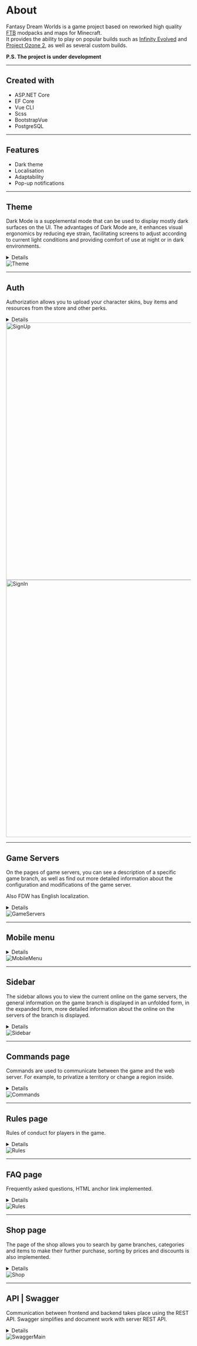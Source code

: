 # About

Fantasy Dream Worlds is a game project based on reworked high quality [FTB][FTB] modpacks and maps for Minecraft.  
It provides the ability to play on popular builds such as [Infinity Evolved][Infinity] and [Project Ozone 2][Ozone], as well as several custom builds.

**P.S. The project is under development**

---

## Created with 

* ASP.NET Core
* EF Core
* Vue CLI
* Scss
* BootstrapVue
* PostgreSQL

---

## Features

* Dark theme
* Localisation
* Adaptability
* Pop-up notifications

---

## Theme
  Dark Mode is a supplemental mode that can be used to display mostly dark surfaces on the UI. The advantages of Dark Mode are, it enhances visual ergonomics by reducing eye strain, facilitating screens to adjust according to current light conditions and providing comfort of use at night or in dark environments.
<details>
  <summary>Details</summary>

  [Issue #6][iss6]  
  [Switch componentn code][isc6]

</details>
<img title="Theme" alt="Theme" src="https://user-images.githubusercontent.com/54445583/95020636-f9b08400-0674-11eb-9ed0-1932f21ca98f.gif" />

---

## Auth
  Authorization allows you to upload your character skins, buy items and resources from the store and other perks.
<details>
  <summary>Details</summary>
  Registration is implemented through ASP.NET Core Identity. Authorization with JSON Web Tokens. Front-end validation is implemented using the Vuelidate library, and server validation errors through popup notifications.

  Auth code: [1][isc8_1] [2][isc8_2]

</details>
<img title="SignUp" width="700px" alt="SignUp" src="https://user-images.githubusercontent.com/54445583/95021523-1ef3c100-067a-11eb-8a7a-5683a049154e.gif" />
<img title="SignIn" width="700px" alt="SignIn" src="https://user-images.githubusercontent.com/54445583/95021631-c7098a00-067a-11eb-98d6-5f4e3874df38.gif" />

---

## Game Servers
On the pages of game servers, you can see a description of a specific game branch, as well as find out more detailed information about the configuration and modifications of the game server.  

Also FDW has English localization.
<details>
  <summary>Details</summary>
  The i18n library was used for localization. You can switch the language both using the switch in the footer and using the address bar.  
    
  [Localisation issue][iss21]  
  Localisation code: [1][isc21_1] [2][isc21_2] [3][isc21_3] [4][isc21_4]  
  
  [Game servers issue][iss27]  
  [Game servers code][isc27]

  
</details>
<img title="GameServers" alt="GameServers" src="https://user-images.githubusercontent.com/54445583/95022424-e9ea6d00-067f-11eb-9547-c1836c5636a8.gif" />

---

## Mobile menu
<details>
  <summary>Details</summary>
  The sass preprocessor was used. Layout made using flexbox and grid.
</details>
<img title="MobileMenu" alt="MobileMenu" src="https://user-images.githubusercontent.com/54445583/95022890-7b5ade80-0682-11eb-8a18-48852d45e4ab.gif" />

---

## Sidebar
The sidebar allows you to view the current online on the game servers, the general information on the game branch is displayed in an unfolded form, in the expanded form, more detailed information about the online on the servers of the branch is displayed.
<details>
  <summary>Details</summary>

  [Sidebar code][isc10]

</details>
<img title="Sidebar" alt="Sidebar" src="https://user-images.githubusercontent.com/54445583/95023014-426f3980-0683-11eb-9f15-28b5d56702a6.gif" />

---

## Commands page
Commands are used to communicate between the game and the web server. For example, to privatize a territory or change a region inside.
<details>
  <summary>Details</summary>

  [Commands page code][isc35]

</details>
<img title="Commands" alt="Commands" src="https://user-images.githubusercontent.com/54445583/95023261-c2e26a00-0684-11eb-9c35-9c8d43de9f2f.gif" />

---

## Rules page
Rules of conduct for players in the game.
<details>
  <summary>Details</summary>

  [Rules page code][isc30]

</details>
<img title="Rules" alt="Rules" src="https://user-images.githubusercontent.com/54445583/95023346-384e3a80-0685-11eb-9d94-f0225a20742a.gif" />

---

## FAQ page
Frequently asked questions, HTML anchor link implemented.
<details>
  <summary>Details</summary>
  
  [FAQ code][isc63]
  
</details>
<img title="Rules" alt="Rules" src="https://user-images.githubusercontent.com/54445583/95023590-9596bb80-0686-11eb-93e5-62b5111b789f.gif" />

---

## Shop page
The page of the shop allows you to search by game branches, categories and items to make their further purchase, sorting by prices and discounts is also implemented.
<details>
  <summary>Details</summary>

  The store also has an admin block where you can add products to the database.  
  The display of this block depends on claim's of jwt token's payload. [click][shop_1]  
  On the backend, the role is checked using the attribute - [Authorize(Roles = "Admin")]. [click][shop_2]
  Full shop code: [1][shop_3] [2][shop_4] [3][shop_5] [4][shop_6] [5][shop_7] [6][shop_8]
  <img title="AdminShop" alt="AdminShop" src="https://user-images.githubusercontent.com/54556157/95130041-a3bb0980-0764-11eb-94a7-11bb8b729ac8.gif" />

</details>
<img title="Shop" alt="Shop" src="https://user-images.githubusercontent.com/54556157/95026992-d817c280-069d-11eb-960a-77f9b9786d26.gif" />

---

## API | Swagger
Communication between frontend and backend takes place using the REST API. Swagger simplifies and document work with server REST API. 
<details>
  <summary>Details</summary>
  You can authorize to Swagger using a token and send requests as an authorized user
<img title="SwaggerAuth1" alt="Swagger" src="https://user-images.githubusercontent.com/54445583/95128860-b7fe0700-0762-11eb-83e0-10a57d48c567.png" />
<img title="SwaggerAuth2" alt="Swagger" src="https://user-images.githubusercontent.com/54445583/95128959-e24fc480-0762-11eb-8a51-383d8a57094a.png" />
</details>
<img title="SwaggerMain" alt="SwaggerMain" src="https://user-images.githubusercontent.com/54445583/95127778-38236d00-0761-11eb-931e-a3d9162cc148.png" />

[FTB]: https://www.feed-the-beast.com/
[Infinity]: https://www.curseforge.com/minecraft/modpacks/ftb-infinity-evolved
[Ozone]: https://www.curseforge.com/minecraft/modpacks/project-ozone-2-reloaded

[isc6]: https://github.com/Qupipab/FantasyDreamWorlds/tree/master/client/src/components/controls/fdw-theme-switch
[iss6]: https://github.com/Qupipab/FantasyDreamWorlds/issues/6

[isc8_1]: https://github.com/Qupipab/FantasyDreamWorlds/tree/master/client/src/components/fdw-auth
[isc8_2]: https://github.com/Qupipab/FantasyDreamWorlds/blob/master/Server/WebAPI/Services/AuthService.cs

[iss21]: https://github.com/Qupipab/FantasyDreamWorlds/issues/21
[isc21_1]: https://github.com/Qupipab/FantasyDreamWorlds/blob/master/client/src/services/i18n/get-browser-locale.js
[isc21_2]: https://github.com/Qupipab/FantasyDreamWorlds/tree/master/client/src/components/controls/fdw-locale-select
[isc21_3]: https://github.com/Qupipab/FantasyDreamWorlds/tree/master/client/src/components/utils/localized-link
[isc21_4]: https://github.com/Qupipab/FantasyDreamWorlds/tree/master/client/src/locales

[iss27]: https://github.com/Qupipab/FantasyDreamWorlds/issues/27
[isc27]: https://github.com/Qupipab/FantasyDreamWorlds/tree/master/client/src/views/server-info

[isc10]: https://github.com/Qupipab/FantasyDreamWorlds/tree/master/client/src/components/fdw-sidebar

[isc35]: https://github.com/Qupipab/FantasyDreamWorlds/tree/master/client/src/views/commands

[isc63]: https://github.com/Qupipab/FantasyDreamWorlds/tree/master/client/src/views/faq

[isc30]: https://github.com/Qupipab/FantasyDreamWorlds/tree/master/client/src/views/rules

[shop_1]: https://github.com/Qupipab/FantasyDreamWorlds/blob/master/client/src/store/modules/user.store.js
[shop_2]: https://github.com/Qupipab/FantasyDreamWorlds/blob/master/Server/WebAPI/Controllers/ShopController.cs
[shop_3]: https://github.com/Qupipab/FantasyDreamWorlds/tree/master/client/src/views/shop
[shop_4]: https://github.com/Qupipab/FantasyDreamWorlds/blob/master/client/src/store/modules/shop.store.js
[shop_5]: https://github.com/Qupipab/FantasyDreamWorlds/blob/master/Server/WebAPI/Controllers/ShopController.cs
[shop_6]: https://github.com/Qupipab/FantasyDreamWorlds/blob/master/Server/WebAPI/Services/ShopService.cs
[shop_7]: https://github.com/Qupipab/FantasyDreamWorlds/blob/master/Server/Entities/Repositories/ShopRepository.cs
[shop_8]: https://github.com/Qupipab/FantasyDreamWorlds/blob/master/Server/WebAPI/ApiRoutes.cs
